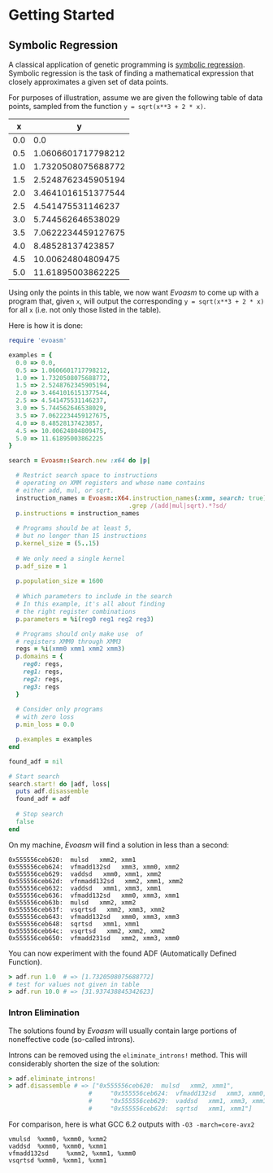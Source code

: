 # Getting Started

## Symbolic Regression

A classical application of genetic programming is [symbolic regression](https://en.wikipedia.org/wiki/Symbolic_regression).
Symbolic regression is the task of finding a mathematical expression that closely
approximates a given set of data points.

For purposes of illustration, assume we are given the following
table of data points, sampled from the function `y = sqrt(x**3 + 2 * x)`.

| x  | y |
| ------- | ----- |
| 0.0 | 0.0 |
| 0.5 | 1.0606601717798212 |
| 1.0 | 1.7320508075688772 |
| 1.5 | 2.5248762345905194 |
| 2.0 | 3.4641016151377544 |
| 2.5 | 4.541475531146237  |
| 3.0 | 5.744562646538029  |
| 3.5 | 7.0622234459127675 |
| 4.0 | 8.48528137423857   |
| 4.5 | 10.00624804809475  |
| 5.0 | 11.61895003862225  |

Using only the points in this table, we now want *Evoasm*
to come up with a program that, given `x`, will output the
 corresponding `y = sqrt(x**3 + 2 * x)` for all `x` (i.e. not only those listed in the table).

Here is how it is done:
 
```ruby
require 'evoasm'

examples = {
  0.0 => 0.0,
  0.5 => 1.0606601717798212,
  1.0 => 1.7320508075688772,
  1.5 => 2.5248762345905194,
  2.0 => 3.4641016151377544,
  2.5 => 4.541475531146237,
  3.0 => 5.744562646538029,
  3.5 => 7.0622234459127675,
  4.0 => 8.48528137423857,
  4.5 => 10.00624804809475,
  5.0 => 11.61895003862225
}

search = Evoasm::Search.new :x64 do |p|

  # Restrict search space to instructions
  # operating on XMM registers and whose name contains
  # either add, mul, or sqrt.
  instruction_names = Evoasm::X64.instruction_names(:xmm, search: true)
                                 .grep /(add|mul|sqrt).*?sd/
  p.instructions = instruction_names
  
  # Programs should be at least 5,
  # but no longer than 15 instructions
  p.kernel_size = (5..15)
  
  # We only need a single kernel
  p.adf_size = 1
  
  p.population_size = 1600
  
  # Which parameters to include in the search
  # In this example, it's all about finding
  # the right register combinations
  p.parameters = %i(reg0 reg1 reg2 reg3)

  # Programs should only make use  of
  # registers XMM0 through XMM3
  regs = %i(xmm0 xmm1 xmm2 xmm3)
  p.domains = {
    reg0: regs,
    reg1: regs,
    reg2: regs,
    reg3: regs
  }
  
  # Consider only programs
  # with zero loss
  p.min_loss = 0.0

  p.examples = examples
end

found_adf = nil

# Start search
search.start! do |adf, loss|
  puts adf.disassemble
  found_adf = adf
  
  # Stop search
  false
end

```
On my machine, *Evoasm* will find a solution in less than a second:

```
0x555556ceb620:  mulsd   xmm2, xmm1
0x555556ceb624:  vfmadd132sd   xmm3, xmm0, xmm2
0x555556ceb629:  vaddsd   xmm0, xmm1, xmm2
0x555556ceb62d:  vfnmadd132sd   xmm2, xmm1, xmm2
0x555556ceb632:  vaddsd   xmm1, xmm3, xmm1
0x555556ceb636:  vfmadd132sd   xmm0, xmm3, xmm1
0x555556ceb63b:  mulsd   xmm2, xmm2
0x555556ceb63f:  vsqrtsd   xmm2, xmm3, xmm2
0x555556ceb643:  vfmadd132sd   xmm0, xmm3, xmm3
0x555556ceb648:  sqrtsd   xmm1, xmm1
0x555556ceb64c:  vsqrtsd   xmm2, xmm2, xmm2
0x555556ceb650:  vfmadd231sd   xmm2, xmm3, xmm0
```

You can now experiment with the found ADF (Automatically Defined Function).

```ruby
> adf.run 1.0  # => [1.7320508075688772]
# test for values not given in table
> adf.run 10.0 # => [31.937438845342623]
```

### Intron Elimination
The solutions found by *Evoasm* will usually contain large 
portions of noneffective code (so-called introns).

Introns can be removed using the `eliminate_introns!` method.
This will considerably shorten the size of the solution:

```ruby
> adf.eliminate_introns!
> adf.disassemble # => ["0x555556ceb620:  mulsd   xmm2, xmm1",
                      #     "0x555556ceb624:  vfmadd132sd   xmm3, xmm0, xmm2",
                      #     "0x555556ceb629:  vaddsd   xmm1, xmm3, xmm1",
                      #     "0x555556ceb62d:  sqrtsd   xmm1, xmm1"]
```

For comparison, here is what GCC 6.2 outputs with `-O3 -march=core-avx2`
```
vmulsd  %xmm0, %xmm0, %xmm2
vaddsd  %xmm0, %xmm0, %xmm1
vfmadd132sd     %xmm2, %xmm1, %xmm0
vsqrtsd %xmm0, %xmm1, %xmm1
```        


